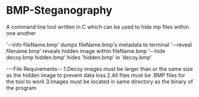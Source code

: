# BMP-Steganography
A command line tool written in C which can be used to hide mp files within one another

'--info fileName.bmp' dumps fileName.bmp's metadata to terminal
'--reveal filename.bmp' reveals hidden image within fileName.bmp
'--hide decoy.bmp hidden.bmp' hides 'hidden.bmp' in 'decoy.bmp'

---File Requirements--
1.Decoy images must be larger than or the same size as the hidden image to prevent data loss
2.All files must be .BMP files for the tool to work
3.Images must be located in same directory as the binary of the program
